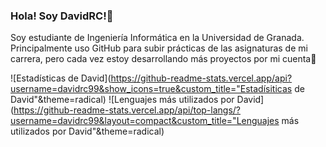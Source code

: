 ### Hola! Soy DavidRC!👋

Soy estudiante de Ingeniería Informática en la Universidad de Granada. Principalmente uso GitHub para subir prácticas de las asignaturas de mi carrera, pero cada vez estoy desarrollando más proyectos por mi cuenta🚀


![Estadísticas de David](https://github-readme-stats.vercel.app/api?username=davidrc99&show_icons=true&custom_title="Estadísiticas de David"&theme=radical)
![Lenguajes más utilizados por David](https://github-readme-stats.vercel.app/api/top-langs/?username=davidrc99&layout=compact&custom_title="Lenguajes más utilizados por David"&theme=radical)

